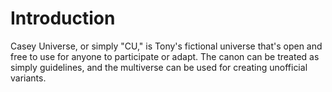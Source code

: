# Introduction

Casey Universe, or simply "CU," is Tony's fictional universe that's open and free to use for anyone to participate or adapt. The canon can be treated as simply guidelines, and the multiverse can be used for creating unofficial variants.